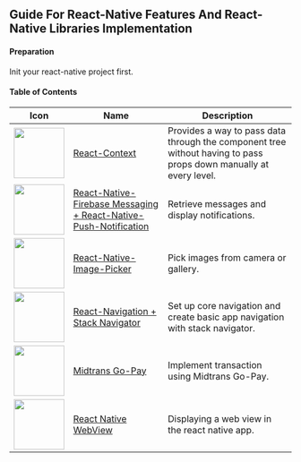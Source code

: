 ## Guide For React-Native Features And React-Native Libraries Implementation

#### Preparation

Init your react-native project first.

#### Table of Contents

| Icon | Name | Description |
|---|---|---|
| [<img src="https://cdn.worldvectorlogo.com/logos/react.svg" width="90">](./react-context/readme.md) | [React-Context](./react-context/readme.md) | Provides a way to pass data through the component tree without having to pass props down manually at every level. |
| [<img src="https://www.gstatic.com/devrel-devsite/prod/v7cbba9dce83f2a54b727914bb06dd524b80e611a7d1fe33e121163235013f003/firebase/images/touchicon-180.png" width="90">](./react-native-firebase-messaging-and-react-native-push-notification.md/readme.md) | [React-Native-Firebase Messaging + React-Native-Push-Notification](./react-native-firebase-messaging-and-react-native-push-notification.md/readme.md) | Retrieve messages and display notifications. |
| [<img src="https://emojipedia-us.s3.dualstack.us-west-1.amazonaws.com/thumbs/160/apple/81/frame-with-picture_1f5bc.png" width="90">](./react-native-image-picker/readme.md) | [React-Native-Image-Picker](./react-native-image-picker/readme.md) | Pick images from camera or gallery. |
| [<img src="https://reactnavigation.org/img/spiro.svg" width="90">](./react-navigation-and-stack-navigator/readme.md) | [React-Navigation + Stack Navigator](./react-navigation-and-stack-navigator/readme.md) | Set up core navigation and create basic app navigation with stack navigator. |
| [<img src="https://idn-static-assets.s3-ap-southeast-1.amazonaws.com/website/img/merchant_logos/idn_gopay.png" width="90">](./midtrans-gopay/readme.md) | [Midtrans Go-Pay](./midtrans-gopay/readme.md) | Implement transaction using Midtrans Go-Pay. |
| [<img src="https://lh3.googleusercontent.com/sMzCSERY-5_8VZ2z9v0kvzM3ZA21uRHMrVGSYMPP499ecagswyzFYUMbfU02wwDnL1k=s360" width="90">](./react-native-web-view/readme.md) | [React Native WebView](./react-native-web-view/readme.md) | Displaying a web view in the react native app. |

